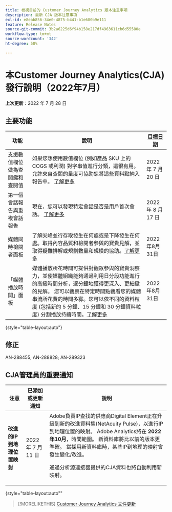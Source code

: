 ```yaml
---
title: 檢視目前的 Customer Journey Analytics 版本注意事項
description: 最新 CJA 版本注意事項
exl-id: e8eab856-34e0-4875-b441-b1e680b9e111
feature: Release Notes
source-git-commit: 3b2a6225d6f94b158e217df4963611cb6d55580e
workflow-type: tm+mt
source-wordcount: '342'
ht-degree: 50%

---
```


# 本Customer Journey Analytics(CJA)發行說明（2022年7月）

**上次更新**：2022 年 7 月 28 日

## 主要功能

| 功能 | 說明 | [目標日期](/help/release-notes/releases.md) |
| ----------- | ---------- | ----- |
| 支援數值欄位做為查閱鍵和查閱值 | 如果您想使用數值欄位 (例如產品 SKU 上的 COGS 或利潤) 對字串值進行分類，這很有用。 允許來自查閱的量度可協助您將這些資料點納入報告中。 [了解更多](https://experienceleague.adobe.com/docs/analytics-platform/using/cja-connections/create-connection.html#numeric) | 2022 年 7 月 20 日 |
| 第一個會話報告與重複會話報告 | 現在，您可以發現特定會話是否是用戶首次會話。 [了解更多](https://experienceleague.adobe.com/docs/analytics-platform/using/cja-dataviews/data-views-usecases.html?lang=en#new-repeat) | 2022 年 8 月 17 日 |
| 媒體同時檢閱者面板 | 了解尖峰並行存取發生在何處或是下降發生在何處。取得內容品質和檢閱者參與的寶貴見解，並取得疑難排解或規劃數量和規模的協助。[了解更多](https://experienceleague.adobe.com/docs/analytics-platform/using/cja-workspace/panels/media-concurrent-viewers.html) | 2022年8月31日 |
| 「媒體播放時間」面板 | 媒體播放所花時間可提供對觀眾參與的寶貴洞察力，並使媒體組織能夠通過利用日分段功能進行的高級時間分析，逐分鐘地獲得更深入、更細緻的見解。 您可以觀察在特定時間點觀看您的媒體串流所花費的時間多寡。您可以依不同的資料粒度 (包括新的 5 分鐘、15 分鐘和 30 分鐘資料粒度) 分割播放持續時間。[了解更多](https://experienceleague.adobe.com/docs/analytics-platform/using/cja-workspace/panels/media-playback-timespent/media-playback-time-spent.html) | 2022年8月31日 |

{style=&quot;table-layout:auto&quot;}

## 修正

AN-288455; AN-288828; AN-289323

## CJA管理員的重要通知

| 注意 | 已添加或更新通知 | 說明 |
| --- | --- | --- |
| **改進的IP到地理位置映射** | 2022 年 7 月 11 日 | Adobe負責IP查找的供應商Digital Element正在升級到新的改進資料集(NetAcuity Pulse)，以進行IP到地理位置的映射。 Adobe Analytics將在 **2022年10月**，時間範圍。 新資料庫將比以前的版本更準確。 當採用新資料庫時，某些IP到地理的映射會發生變化/改進。<p> 通過分析源連接器提供的CJA資料也將自動利用新映射。 |

{style=&quot;table-layout:auto&quot;&quot;

>[!MORELIKETHIS]
>[Customer Journey Analytics 文件更新](/help/release-notes/doc-changes.md)
